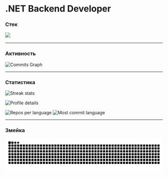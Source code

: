 # .NET Backend Developer

### Стек
<p align="left">
  <img src="https://skillicons.dev/icons?i=cs,dotnet,go,postgres,redis,docker,linux,git" />
</p>

---

### Активность
![Commits Graph](https://github-readme-activity-graph.vercel.app/graph?username=MonoBehav1our&theme=react-dark&hide_border=true)

---

### Статистика
<p align="left">
  <img src="https://treak-stats.demolab.com.herokuapp.com?user=MonoBehav1our&theme=github-dark&hide_border=true" alt="Streak stats" />
</p>

<p align="left">
  <img src="https://github-profile-summary-cards.vercel.app/api/cards/profile-details?username=MonoBehav1our&theme=github_dark" alt="Profile details" />
</p>

<p align="left">
  <img src="https://github-profile-summary-cards.vercel.app/api/cards/repos-per-language?username=MonoBehav1our&theme=github_dark" alt="Repos per language" />
  <img src="https://github-profile-summary-cards.vercel.app/api/cards/most-commit-language?username=MonoBehav1our&theme=github_dark" alt="Most commit language" />
</p>

---

### Змейка
![Snake animation](https://raw.githubusercontent.com/MonoBehav1our/MonoBehav1our/output/github-contribution-grid-snake.svg)
